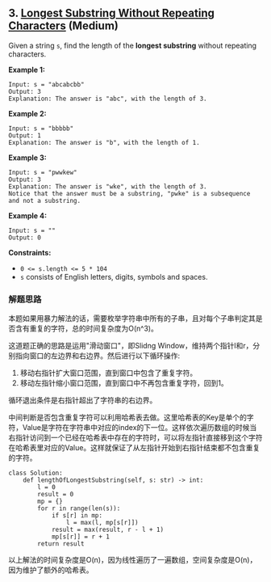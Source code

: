 ## 3. [Longest Substring Without Repeating Characters](https://leetcode.com/problems/longest-substring-without-repeating-characters/) (Medium)
Given a string `s`, find the length of the **longest substring** without repeating characters.

 

**Example 1:**
```
Input: s = "abcabcbb"
Output: 3
Explanation: The answer is "abc", with the length of 3.
```

**Example 2:**
```
Input: s = "bbbbb"
Output: 1
Explanation: The answer is "b", with the length of 1.
```
**Example 3:**
```
Input: s = "pwwkew"
Output: 3
Explanation: The answer is "wke", with the length of 3.
Notice that the answer must be a substring, "pwke" is a subsequence and not a substring.
```
**Example 4:**
```
Input: s = ""
Output: 0
``` 

**Constraints:**

- `0 <= s.length <= 5 * 104`
- `s` consists of English letters, digits, symbols and spaces.

### 解题思路
本题如果用暴力解法的话，需要枚举字符串中所有的子串，且对每个子串判定其是否含有重复的字符，总的时间复杂度为O(n^3)。

这道题正确的思路是运用"滑动窗口"，即Slidng Window，维持两个指针l和r，分别指向窗口的左边界和右边界。然后进行以下循环操作:
1. 移动右指针扩大窗口范围，直到窗口中包含了重复字符。
2. 移动左指针缩小窗口范围，直到窗口中不再包含重复字符，回到1。

循环退出条件是右指针超出了字符串的右边界。

中间判断是否包含重复字符可以利用哈希表去做。这里哈希表的Key是单个的字符，Value是字符在字符串中对应的index的下一位。这样依次遍历数组的时候当右指针访问到一个已经在哈希表中存在的字符时，可以将左指针直接移到这个字符在哈希表里对应的Value。这样就保证了从左指针开始到右指针结束都不包含重复的字符。
```
class Solution:
    def lengthOfLongestSubstring(self, s: str) -> int:
        l = 0
        result = 0
        mp = {}
        for r in range(len(s)):
            if s[r] in mp:
                l = max(l, mp[s[r]])
            result = max(result, r - l + 1)
            mp[s[r]] = r + 1
        return result
```
以上解法的时间复杂度是O(n)，因为线性遍历了一遍数组，空间复杂度是O(n)，因为维护了额外的哈希表。





